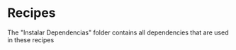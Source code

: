 # Recipes

The "Instalar Dependencias" folder contains all dependencies that are used in these recipes
